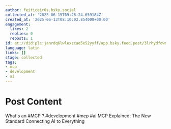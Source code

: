 ```yaml
---
author: feiticeir0s.bsky.social
collected_at: '2025-06-15T09:28:24.659184Z'
created_at: '2025-06-13T08:10:02.854000+00:00'
engagement:
  likes: 2
  replies: 0
  reposts: 1
id: at://did:plc:janrdq6lwlexzcae5x52yyff/app.bsky.feed.post/3lrhydfownk2f
language: latin
links: []
stage: collected
tags:
- mcp
- development
- ai
---
```


# Post Content

What's an #MCP ?
#development #mcp #ai 
MCP Explained: The New Standard Connecting AI to Everything